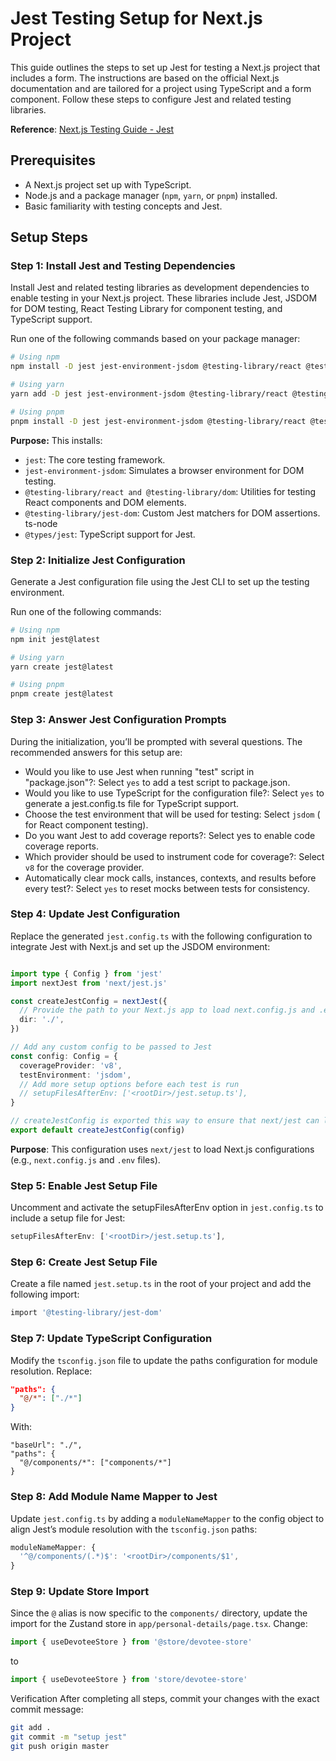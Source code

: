 # Jest Testing Setup for Next.js Project

This guide outlines the steps to set up Jest for testing a Next.js project that includes a form. The instructions are based on the official Next.js documentation and are tailored for a project using TypeScript and a form component. Follow these steps to configure Jest and related testing libraries.

**Reference**: [Next.js Testing Guide - Jest](https://nextjs.org/docs/app/guides/testing/jest)

## Prerequisites

- A Next.js project set up with TypeScript.
- Node.js and a package manager (`npm`, `yarn`, or `pnpm`) installed.
- Basic familiarity with testing concepts and Jest.

## Setup Steps

### Step 1: Install Jest and Testing Dependencies

Install Jest and related testing libraries as development dependencies to enable testing in your Next.js project. These libraries include Jest, JSDOM for DOM testing, React Testing Library for component testing, and TypeScript support.

Run one of the following commands based on your package manager:

```bash
# Using npm
npm install -D jest jest-environment-jsdom @testing-library/react @testing-library/dom @testing-library/jest-dom ts-node @types/jest

# Using yarn
yarn add -D jest jest-environment-jsdom @testing-library/react @testing-library/dom @testing-library/jest-dom ts-node @types/jest

# Using pnpm
pnpm install -D jest jest-environment-jsdom @testing-library/react @testing-library/dom @testing-library/jest-dom ts-node @types/jest
```

**Purpose:** This installs:
- `jest`: The core testing framework.
- `jest-environment-jsdom`: Simulates a browser environment for DOM testing.
- `@testing-library/react and @testing-library/dom`: Utilities for testing React components and DOM elements.
- `@testing-library/jest-dom`: Custom Jest matchers for DOM assertions.
ts-node
- `@types/jest`: TypeScript support for Jest.

### Step 2: Initialize Jest Configuration

Generate a Jest configuration file using the Jest CLI to set up the testing environment.

Run one of the following commands:
```bash
# Using npm
npm init jest@latest

# Using yarn
yarn create jest@latest

# Using pnpm
pnpm create jest@latest
```

### Step 3: Answer Jest Configuration Prompts
During the initialization, you’ll be prompted with several questions. The recommended answers for this setup are:

- Would you like to use Jest when running "test" script in "package.json"?: Select `yes` to add a test script to package.json.
- Would you like to use TypeScript for the configuration file?: Select `yes` to generate a jest.config.ts file for TypeScript support.
- Choose the test environment that will be used for testing: Select `jsdom` ( for React component testing).
- Do you want Jest to add coverage reports?: Select yes to enable code coverage reports.
- Which provider should be used to instrument code for coverage?: Select `v8` for the coverage provider.
- Automatically clear mock calls, instances, contexts, and results before every test?: Select `yes` to reset mocks between tests for consistency.

### Step 4: Update Jest Configuration
Replace the generated `jest.config.ts` with the following configuration to integrate Jest with Next.js and set up the JSDOM environment:

```typescript

import type { Config } from 'jest'
import nextJest from 'next/jest.js'

const createJestConfig = nextJest({
  // Provide the path to your Next.js app to load next.config.js and .env files in your test environment
  dir: './',
})

// Add any custom config to be passed to Jest
const config: Config = {
  coverageProvider: 'v8',
  testEnvironment: 'jsdom',
  // Add more setup options before each test is run
  // setupFilesAfterEnv: ['<rootDir>/jest.setup.ts'],
}

// createJestConfig is exported this way to ensure that next/jest can load the Next.js config which is async
export default createJestConfig(config)
```

**Purpose**: This configuration uses `next/jest` to load Next.js configurations (e.g., `next.config.js` and `.env` files).

### Step 5: Enable Jest Setup File
Uncomment and activate the setupFilesAfterEnv option in `jest.config.ts` to include a setup file for Jest:
```typescript
setupFilesAfterEnv: ['<rootDir>/jest.setup.ts'],
```

### Step 6: Create Jest Setup File
Create a file named `jest.setup.ts` in the root of your project and add the following import:
```bash
import '@testing-library/jest-dom'
```

### Step 7: Update TypeScript Configuration
Modify the `tsconfig.json` file to update the paths configuration for module resolution. Replace:
```json
"paths": {
  "@/*": ["./*"]
}
```
With:
```
"baseUrl": "./",
"paths": {
  "@/components/*": ["components/*"]
}
```
### Step 8: Add Module Name Mapper to Jest
Update `jest.config.ts` by adding a `moduleNameMapper` to the config object to align Jest’s module resolution with the `tsconfig.json` paths:
```typescript
moduleNameMapper: {
  '^@/components/(.*)$': '<rootDir>/components/$1',
}
```

### Step 9: Update Store Import
Since the `@` alias is now specific to the `components/` directory, update the import for the Zustand store in `app/personal-details/page.tsx`. Change:
```typescript
import { useDevoteeStore } from '@store/devotee-store'
```
to
```typescript
import { useDevoteeStore } from 'store/devotee-store'
```

Verification
After completing all steps, commit your changes with the exact commit message:
```bash
git add .
git commit -m "setup jest"
git push origin master
```
